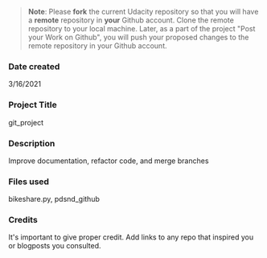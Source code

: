>**Note**: Please **fork** the current Udacity repository so that you will have a **remote** repository in **your** Github account. Clone the remote repository to your local machine. Later, as a part of the project "Post your Work on Github", you will push your proposed changes to the remote repository in your Github account.

### Date created
3/16/2021
### Project Title
git_project
### Description
Improve documentation, refactor code, and merge branches
### Files used
bikeshare.py, pdsnd_github
### Credits
It's important to give proper credit. Add links to any repo that inspired you or blogposts you consulted.
